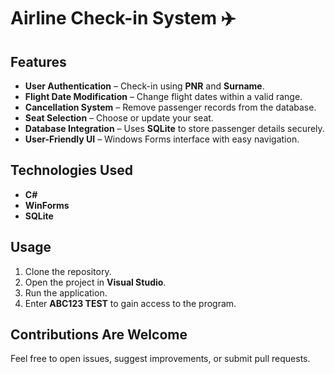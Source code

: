 # Airline Check-in System ✈️

## Features
- **User Authentication** – Check-in using **PNR** and **Surname**.
- **Flight Date Modification** – Change flight dates within a valid range.
- **Cancellation System** – Remove passenger records from the database.
- **Seat Selection** – Choose or update your seat.
- **Database Integration** – Uses **SQLite** to store passenger details securely.
- **User-Friendly UI** – Windows Forms interface with easy navigation.

## Technologies Used
- **C#**
- **WinForms**
- **SQLite**

## Usage
1. Clone the repository.
2. Open the project in **Visual Studio**.
3. Run the application.
4. Enter **ABC123 TEST** to gain access to the program.

## Contributions Are Welcome
Feel free to open issues, suggest improvements, or submit pull requests.
